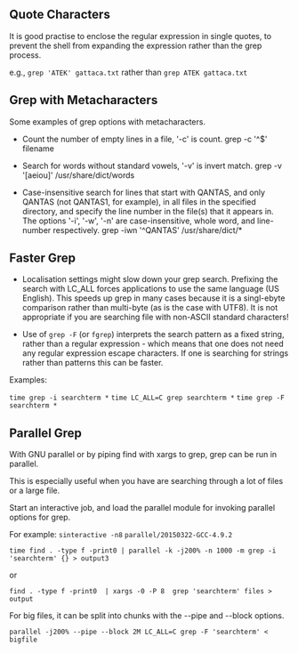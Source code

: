 Quote Characters
----------------

It is good practise to enclose the regular expression in single quotes, to prevent the shell from expanding the expression rather than the grep process. 

e.g., `grep 'ATEK' gattaca.txt` rather than `grep ATEK gattaca.txt`

Grep with Metacharacters
------------------------

Some examples of grep options with metacharacters.

* Count the number of empty lines in a file, '-c' is count.
grep -c '^$' filename

* Search for words without standard vowels, '-v' is invert match.
grep -v '[aeiou]' /usr/share/dict/words

* Case-insensitive search for lines that start with QANTAS, and only QANTAS (not QANTAS1, for example), in all files in the specified directory, and specify the line number in the file(s) that it appears in. The options '-i', '-w', '-n' are case-insensitive, whole word, and line-number respectively.
grep -iwn '^QANTAS' /usr/share/dict/*

Faster Grep
-----------

* Localisation settings might slow down your grep search. Prefixing the search with LC_ALL forces applications to use the same language (US English). This speeds up grep in many cases because it is a singl-ebyte comparison rather than multi-byte (as is the case with UTF8).  It is not appropriate if you are searching file with non-ASCII standard characters!

* Use of `grep -F` (or `fgrep`) interprets the search pattern as a fixed string, rather than a regular expression - which means that one does not need any regular expression escape characters. If one is searching for strings rather than patterns this can be faster.

Examples:

`time grep -i searchterm *`
`time LC_ALL=C grep searchterm *`
`time grep -F searchterm *`

Parallel Grep
-------------

With GNU parallel or by piping find with xargs to grep, grep can be run in parallel. 

This is especially useful when you have are searching through a lot of files or a large file.

Start an interactive job, and load the parallel module for invoking parallel options for grep.

For example:
`sinteractive -n8`
`parallel/20150322-GCC-4.9.2` 

`time find . -type f -print0 | parallel -k -j200% -n 1000 -m grep -i 'searchterm' {} > output3`

or 

`find . -type f -print0  | xargs -0 -P 8  grep 'searchterm' files > output`

For big files, it can be split into chunks with the --pipe and --block options.

`parallel -j200% --pipe --block 2M LC_ALL=C grep -F 'searchterm' < bigfile`

